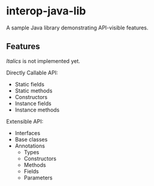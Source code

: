 # interop-java-lib

A sample Java library demonstrating API-visible features.

## Features

_Italics_ is not implemented yet.

Directly Callable API:

* Static fields
* Static methods
* Constructors
* Instance fields
* Instance methods

Extensible API:

* Interfaces
* Base classes
* Annotations
  * Types
  * Constructors
  * Methods
  * Fields
  * Parameters
